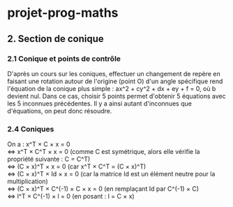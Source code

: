 # projet-prog-maths

## 2. Section de conique
### 2.1 Conique et points de contrôle
D'après un cours sur les coniques, effectuer un changement de repère en faisant une rotation autour de l'origine (point O) d'un angle spécifique rend l'équation de la conique plus simple : ax^2 + cy^2 + dx + ey + f = 0, où b devient nul. Dans ce cas, choisir 5 points permet d'obtenir 5 équations avec les 5 inconnues précédentes. Il y a ainsi autant d'inconnues que d'équations, on peut donc résoudre.

### 2.4 Coniques
On a :
x^T × C × x = 0
<br><=> x^T × C^T × x = 0 (comme C est symétrique, alors elle vérifie la propriété suivante : C = C^T)
<br><=> (C × x)^T × x = 0 (car x^T × C^T = (C × x)^T)
<br><=> (C × x)^T × Id × x = 0 (car la matrice Id est un élément neutre pour la multiplication)
<br><=> (C × x)^T × C^(-1) × C × x = 0 (en remplaçant Id par C^(-1) × C)
<br><=> l^T × C^(-1) × l = 0 (en posant : l = C × x)
